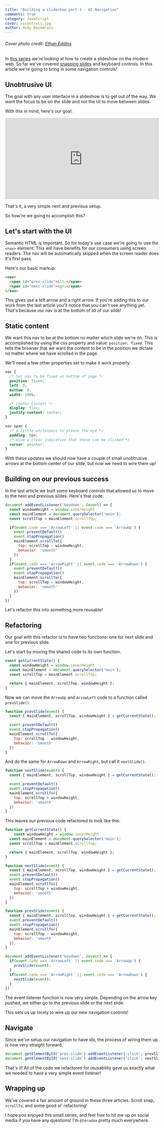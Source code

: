 ```yaml
---
title: "Building a slideshow part 3 - UI Navigation"
comments: true
category: JavaScript
cover: uicontrols.jpg
author: Andy Desmarais
---
```


###### Cover photo credit: [Ethan Eddins](https://unsplash.com/@ethaneddins)

In [this series](https://terodox.tech/building-a-slide-show-part1-scroll-snap/) we're looking at how to create a slideshow on the modern web. So far we've covered [snapping slides](https://terodox.tech/building-a-slide-show-part1-scroll-snap/) and keyboard controls. In this article we're going to bring in some navigation controls!

## Unobtrusive UI

The goal with any user interface in a slideshow is to get out of the way. We want the focus to be on the slide and not the UI to move between slides.

With this in mind, here's our goal:

<iframe height="265" style="width: 100%;" scrolling="no" title="Slide Show W/ UI" src="https://codepen.io/terodox/embed/preview/KKgzMpr?height=265&theme-id=dark&default-tab=result" frameborder="no" loading="lazy" allowtransparency="true" allowfullscreen="true">
  See the Pen <a href='https://codepen.io/terodox/pen/KKgzMpr'>Slide Show W/ UI</a> by Andy Desmarais
  (<a href='https://codepen.io/terodox'>@terodox</a>) on <a href='https://codepen.io'>CodePen</a>.
</iframe>

That's it, a very simple next and previous setup.

So how're we going to accomplish this?

## Let's start with the UI

Semantic HTML is important. So for today's use case we're going to use the `<nav>` element. This will have benefits for our consumers using screen readers. The nav will be automatically skipped when the screen reader does it's first pass.

Here's our basic markup:

```html
<nav>
  <span id="prev-slide">&lt;</span>
  <span id="next-slide">&gt;</span>
</nav>
```

This gives use a left arrow and a right arrow. If you're adding this to our work from the last article you'll notice that you can't see anything yet. That's because our nav is at the bottom of all of our slide!

## Static content

We want this nav to be at the bottom no matter which slide we're on.  This is accomplished by using the css property and value: `position: fixed`. This tells the browser that we want the content to be in the position we dictate no matter where we have scrolled in the page.

We'll need a few other properties set to make it work properly:

```css
nav {
  /* Set nav to be fixed at bottom of page */
  position: fixed;
  left: 0;
  bottom: 0;
  width: 100%;

  /* Center Content */
  display: flex;
  justify-content: center;
}

nav span {
  /* A little whitespace to please the eye */
  padding: 8px;
  /* Give a clear indication that these can be clicked */
  cursor: pointer;
}
```

With these updates we should now have a couple of small unobtrusive arrows at the bottom center of our slide, but now we need to wire them up!

## Building on our previous success

In the last article we built some keyboard controls that allowed us to move to the next and previous slides. Here's that code:

```javascript
document.addEventListener('keydown', (event) => {
  const windowHeight = window.innerHeight
  const mainElement = document.querySelector('main');
  const scrollTop = mainElement.scrollTop;

  if(event.code === 'ArrowLeft' || event.code === 'ArrowUp') {
    event.preventDefault()
    event.stopPropagation()
    mainElement.scrollTo({
      top: scrollTop - windowHeight,
      behavior: 'smooth'
    })
  }
  if(event.code === 'ArrowRight' || event.code === 'ArrowDown') {
    event.preventDefault()
    event.stopPropagation()
    mainElement.scrollTo({
      top: scrollTop + windowHeight,
      behavior: 'smooth'
    })
  }
})
```

Let's refactor this into something more reusable!

## Refactoring

Our goal with this refactor is to have two functions: one for next slide and one for previous slide.

Let's start by moving the shared code to its own function.

```javascript
const getCurrentState() {
  const windowHeight = window.innerHeight
  const mainElement = document.querySelector('main');
  const scrollTop = mainElement.scrollTop;

  return { mainElement, scrollTop, windowHeight };
}
```

Now we can move the `ArrowUp` and `ArrowLeft` code to a function called `prevSlide()`.

```javascript
function prevSlide(event) {
  const { mainElement, scrollTop, windowHeight } = getCurrentState();

  event.preventDefault()
  event.stopPropagation()
  mainElement.scrollTo({
    top: scrollTop - windowHeight,
    behavior: 'smooth'
  })
}
```

And do the same for `ArrowDown` and `ArrowRight`, but call it `nextSlide()`.

```javascript
function nextSlide(event) {
  const { mainElement, scrollTop, windowHeight } = getCurrentState();

  event.preventDefault()
  event.stopPropagation()
  mainElement.scrollTo({
    top: scrollTop + windowHeight,
    behavior: 'smooth'
  })
}
```

This leaves our previous code refactored to look like this:

```javascript
function getCurrentState() {
    const windowHeight = window.innerHeight
  const mainElement = document.querySelector('main');
  const scrollTop = mainElement.scrollTop;

  return { mainElement, scrollTop, windowHeight };
}

function nextSlide(event) {
  const { mainElement, scrollTop, windowHeight } = getCurrentState();
  event.preventDefault()
  event.stopPropagation()
  mainElement.scrollTo({
    top: scrollTop + windowHeight,
    behavior: 'smooth'
  })
}

function prevSlide(event) {
  const { mainElement, scrollTop, windowHeight } = getCurrentState();
  event.preventDefault()
  event.stopPropagation()
  mainElement.scrollTo({
    top: scrollTop - windowHeight,
    behavior: 'smooth'
  })
}

document.addEventListener('keydown', (event) => {
  if(event.code === 'ArrowLeft' || event.code === 'ArrowUp') {
    prevSlide(event);
  }
  if(event.code === 'ArrowRight' || event.code === 'ArrowDown') {
    nextSlide(event);
  }
})
```

The event listener function is now very simple. Depending on the arrow key pushed, we either go to the previous slide or the next slide.

This sets us up nicely to wire up our new navigation controls!

## Navigate

Since we've setup our navigation to have ids, the process of wiring them up is now very straight forward.

```javascript
document.getElementById('prev-slide').addEventListener('click', prevSlide)
document.getElementById('next-slide').addEventListener('click', nextSlide)
```

That's it! All of the code we refactored for reusability gave us exactly what we needed to have a very simple event listener!

## Wrapping up

We've covered a fair amount of ground in these three articles. Scroll snap, `scrollTo`, and some good ol' refactoring!

I hope you enjoyed this small series, and feel free to hit me up on social media if you have any questions! I'm `@terodox` pretty much everywhere.
